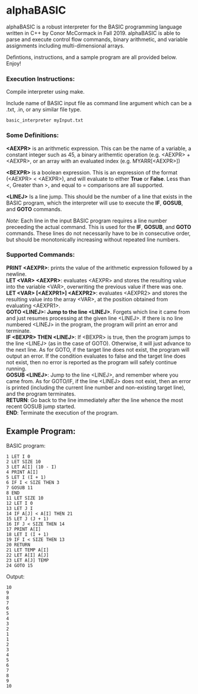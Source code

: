 # alphaBASIC
alphaBASIC is a robust interpreter for the BASIC programming language written in C++ by Conor McCormack in Fall 2019. alphaBASIC is able to parse and execute control flow commands, binary arithmetic, and variable assignments including multi-dimensional arrays.

Defintions, instructions, and a sample program are all provided below. Enjoy!

### Execution Instructions:
Compile interpreter using make.

Include name of BASIC input file as command line argument which can be a .txt, .in, or any similar file type.  
```
basic_interpreter myInput.txt
```

### Some Definitions:
**\<AEXPR\>** is an arithmetic expression. This can be the name of a variable, a constant integer such as 45, a binary arithemtic operation (e.g. \<AEXPR\> + \<AEXPR\>, or an array with an evaluated index (e.g. MYARR[\<AEXPR\>])

**\<BEXPR\>** is a boolean expression. This is an expression of the format (\<AEXPR\> \<  \<AEXPR\>), and will evaluate to either **True** or **False**. Less than \<, Greater than \>, and equal to \= comparisons are all supported.

**\<LINEJ>** Is a line jump. This should be the number of a line that exists in the BASIC program, which the interpreter will use to execute the **IF**, **GOSUB**, and **GOTO** commands. 

*Note*: Each line in the input BASIC program requires a line number preceeding the actual command. This is used for the **IF**, **GOSUB**, and **GOTO** commands. These lines do not necessarily have to be in consecutive order, but should be monotonically increasing without repeated line numbers.

### Supported Commands:
**PRINT \<AEXPR>**: prints the value of the arithmetic expression followed by a newline.  
**LET \<VAR> \<AEXPR>**: evaluates \<AEXPR> and stores the resulting value into the variable \<VAR>, overwriting the previous value if there was one.  
**LET \<VAR> \[\<AEXPR1>] \<AEXPR2>**: evaluates \<AEXPR2> and stores the resulting value into the array \<VAR>, at the position obtained from evaluating \<AEXPR1>.  
**GOTO \<LINEJ>: Jump to the line \<LINEJ>**. Forgets which line it came from and just resumes processing at the given line \<LINEJ>. If there is no line numbered \<LINEJ> in the program, the program will print an error and terminate.  
**IF \<BEXPR> THEN \<LINEJ>**: If \<BEXPR\> is true, then the program jumps to the line \<LINEJ> (as in the case of GOTO). Otherwise, it will just advance to the next line. As for GOTO, if the target line does not exist, the program will output an error. If the condition evaluates to false and the target line does not exist, then no error is reported as the program will safely continue running.  
**GOSUB \<LINEJ>**: Jump to the line \<LINEJ>, and remember where you came from. As for GOTO/IF, if the line \<LINEJ> does not exist, then an error is printed (including the current line number and non-existing target line), and the program terminates.  
**RETURN**: Go back to the line immediately after the line whence the most recent GOSUB jump started.   
**END**: Terminate the execution of the program.  

## Example Program:
BASIC program: 
```
1 LET I 0
2 LET SIZE 10
3 LET A[I] (10 - I)
4 PRINT A[I]
5 LET I (I + 1)
6 IF I < SIZE THEN 3
7 GOSUB 11
8 END
11 LET SIZE 10
12 LET I 0
13 LET J I
14 IF A[J] < A[I] THEN 21
15 LET J (J + 1)
16 IF J < SIZE THEN 14
17 PRINT A[I]
18 LET I (I + 1)
19 IF I < SIZE THEN 13
20 RETURN
21 LET TEMP A[I]
22 LET A[I] A[J]
23 LET A[J] TEMP
24 GOTO 15
```

Output:
```
10
9
8
7
6
5
4
3
2
1
1
2
3
4
5
6
7
8
9
10
```
